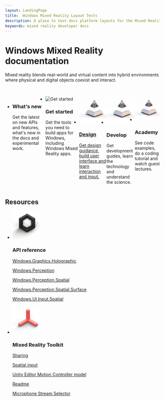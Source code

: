 ```yaml
---
layout: LandingPage
title:  Windows Mixed Reality Layout Tests
description: A place to test docs platform layouts for the Mixed Reality docs.
keywords: mixed reality developer docs 
---
```


# Windows Mixed Reality documentation

Mixed reality blends real-world and virtual content into hybrid environments where physical and digital objects coexist and interact.

<br>
<ul id="cardtypes-A" class="cardsA panelContent" style="display: flex; margin-left: 0px;">
                            <li>
                                    <div class="cardSize">
                                        <div class="cardPadding">
                                            <div class="card">
                                                <div class="cardImageOuter">
                                                    <div class="cardImage bgdAccent1 cardScaleImage x-hidden-focus" style="background-  image: url("icon_GetStarted.png");>
                                                        <img data-scaleimage="icon_GetStarted.png" alt role="What's new icon"                                                               style="display: none;">
                                                    </div>
                                                </div>
                                                <div class="cardText">
                                                    <h3 class="x-hidden-focus">What's new</h3>
                                                    <p>Get the latest on new APIs and features, what's new in the docs and experimental                                             work.</p>
                                                </div>
                                            </div>
                                        </div>
                                    </div>
                            </li>
                            <li>
                                    <div class="cardSize">
                                        <div class="cardPadding">
                                            <div class="card">
                                                <div class="cardImageOuter">
                                                    <div class="cardImage">
                                                        <img src="/media/illustrations/biztalk-get-started-get-started.svg" alt="Get started" />
                                                    </div>
                                                </div>
                                                <div class="cardText">
                                                    <h3>Get started</h3>
                                                    <p>Get the tools you need to build apps for Windows, including Windows Mixed Reality apps.</p>
                                                </div>
                                            </div>
                                        </div>
                                    </div>
                            </li>
                            <li>
                                  <a href="DesignLanding.md" title="Design documentation" data-linktype="absolute-path">
                                    <div class="cardSize">
                                        <div class="cardPadding">
                                            <div class="card">
                                                <div class="cardImageOuter">
                                                    <div class="cardImage">
                                                        <img src="icon_Style.png" alt="Design icon" />
                                                    </div>
                                                </div>
                                                <div class="cardText">
                                                    <h3>Design</h3>
                                                    <p>Get design guidance, build user interface and learn interaction and input.</p>
                                                </div>
                                            </div>
                                        </div>
                                    </div>
                               </a>
                            </li>
                            <li>
                              <div class="cardSize">
                                  <div class="cardPadding">
                                      <div class="card">
                                          <div class="cardImageOuter">
                                              <div class="cardImage">
                                                  <img src="icon_Style.png" alt="Development icon" />
                                              </div>
                                          </div>
                                          <div class="cardText">
                                              <h3>Develop</h3>
                                              <p>Get development guides, learn the technology and understand the science.</p>
                                          </div>
                                      </div>
                                  </div>
                              </div>
                            </li>
                            <li>
                              <div class="cardSize">
                                  <div class="cardPadding">
                                      <div class="card">
                                          <div class="cardImageOuter">
                                              <div class="cardImage">
                                                  <img src="icon_Style.png" alt="Academy icon" />
                                              </div>
                                          </div>
                                          <div class="cardText">
                                              <h3>Academy</h3>
                                              <p>See code examples, do a coding tutorial and watch guest lectures.</p>
                                          </div>
                                      </div>
                                  </div>
                              </div>
                            </li>
 </ul>


<h2>Resources</h2>

<ul class="panelContent cardsF">
    <li>
        <div class="cardSize">
            <div class="cardPadding">
                <div class="card">
                    <div class="cardImageOuter">
                       <div class="cardImage">
                        <img src="icon_AppPatterns.png" alt="Get started icon"/>
                 </div>
             </div>
             <div class="cardText">
                        <h3>API reference</h3>
                        <p><a href="https://../">Windows.Graphics.Holographic</a></p>
                        <p><a href="https://../">Windows.Perception</a></p>
                        <p><a href="http://..">Windows.Perception.Spatial</a></p>
                        <p><a href="https://../">Windows.Perception.Spatial.Surface</a></p>
                        <p><a href="https://../">Windows.UI.Input.Spatial</a></p>
                        </div>
                    </div>
                </div>
            </div>
    </li>
    <li>
        <div class="cardSize">
            <div class="cardPadding">
                <div class="card">
                 <div class="cardImageOuter">
                    <div class="cardImage">
                        <img src="icon_GetStarted.png" alt="Get started icon"/>
                 </div>
             </div>
             <div class="cardText">
                        <h3>Mixed Reality Toolkit</h3>
                        <p><a href="https://..">Sharing</a></p>
                        <p><a href="https://..">Spatial input</a></p>
                        <p><a href="http://..">Unity Editor Motion Controller model</a></p>
                        <p><a href="http://..">Readme</a></p>
                        <p><a href="http://..">Microphone Stream Selector</a></p>
                    </div>
                </div>
            </div>
        </div>
    </li>
</ul>


